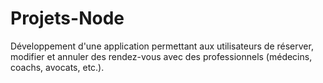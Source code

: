 # Projets-Node
Développement d'une application permettant aux utilisateurs de réserver, modifier et annuler des rendez-vous avec des professionnels (médecins, coachs, avocats, etc.).

